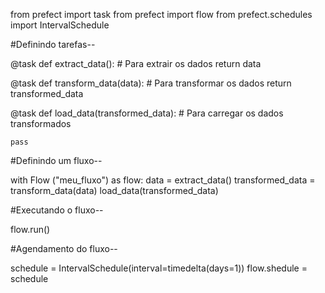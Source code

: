 
from prefect import task
from prefect import flow
from prefect.schedules import IntervalSchedule

#Definindo tarefas--

@task
def extract_data():
    # Para extrair os dados
    return data

@task
def transform_data(data):
    # Para transformar os dados
    return transformed_data

@task
def load_data(transformed_data):
    # Para carregar os dados transformados

    pass

#Definindo um fluxo--

with Flow ("meu_fluxo") as flow:
    data = extract_data()
    transformed_data = transform_data(data)
    load_data(transformed_data)

#Executando o fluxo--

flow.run()

#Agendamento do fluxo--

schedule = IntervalSchedule(interval=timedelta(days=1))
flow.shedule = schedule


